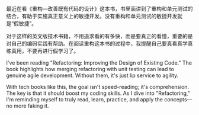 最近在看《重构—改善既有代码的设计》这本书，书里面讲到了重构和单元测试的结合，有助于实施真正意义上的敏捷开发。没有重构和单元测试的敏捷开发就是“假敏捷”。

对于这样的英文版技术书籍，不用追求看的有多快，而是要真正的看懂，重要的是对自己的编码实践有帮助。在阅读重构这本书的过程中，我提醒自己要真看真学真练真用，不要再进行假学习了。

I've been reading "Refactoring: Improving the Design of Existing Code." The book highlights how merging refactoring with unit testing can lead to genuine agile development. Without them, it's just lip service to agility.

With tech books like this, the goal isn't speed-reading; it's comprehension. The key is that it should boost my coding skills. As I dive into "Refactoring," I'm reminding myself to truly read, learn, practice, and apply the concepts—no more faking it.
